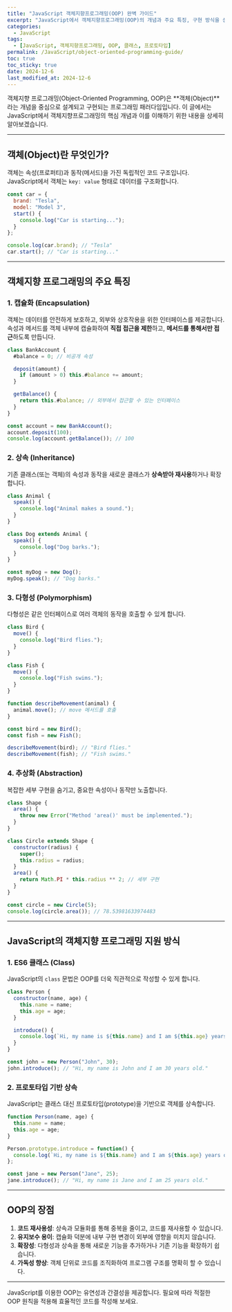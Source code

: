 ```yaml
---
title: "JavaScript 객체지향프로그래밍(OOP) 완벽 가이드"
excerpt: "JavaScript에서 객체지향프로그래밍(OOP)의 개념과 주요 특징, 구현 방식을 상세히 알아봅니다."
categories:
  - JavaScript
tags:
  - [JavaScript, 객체지향프로그래밍, OOP, 클래스, 프로토타입]
permalink: /JavaScript/object-oriented-programming-guide/
toc: true
toc_sticky: true
date: 2024-12-6
last_modified_at: 2024-12-6
---
```


객체지향 프로그래밍(Object-Oriented Programming, OOP)은 **객체(Object)**라는 개념을 중심으로 설계되고 구현되는 프로그래밍 패러다임입니다. 이 글에서는 JavaScript에서 객체지향프로그래밍의 핵심 개념과 이를 이해하기 위한 내용을 상세히 알아보겠습니다.

---

## 객체(Object)란 무엇인가?
객체는 속성(프로퍼티)과 동작(메서드)을 가진 독립적인 코드 구조입니다.  
JavaScript에서 객체는 `key: value` 형태로 데이터를 구조화합니다.

```js
const car = {
  brand: "Tesla",
  model: "Model 3",
  start() {
    console.log("Car is starting...");
  }
};

console.log(car.brand); // "Tesla"
car.start(); // "Car is starting..."
```

---

## 객체지향 프로그래밍의 주요 특징

### 1. 캡슐화 (Encapsulation)  
객체는 데이터를 안전하게 보호하고, 외부와 상호작용을 위한 인터페이스를 제공합니다.  
속성과 메서드를 객체 내부에 캡슐화하여 **직접 접근을 제한**하고, **메서드를 통해서만 접근**하도록 만듭니다.

```js
class BankAccount {
  #balance = 0; // 비공개 속성

  deposit(amount) {
    if (amount > 0) this.#balance += amount;
  }

  getBalance() {
    return this.#balance; // 외부에서 접근할 수 있는 인터페이스
  }
}

const account = new BankAccount();
account.deposit(100);
console.log(account.getBalance()); // 100
```

### 2. 상속 (Inheritance)  
기존 클래스(또는 객체)의 속성과 동작을 새로운 클래스가 **상속받아 재사용**하거나 확장합니다.

```js
class Animal {
  speak() {
    console.log("Animal makes a sound.");
  }
}

class Dog extends Animal {
  speak() {
    console.log("Dog barks.");
  }
}

const myDog = new Dog();
myDog.speak(); // "Dog barks."
```

### 3. 다형성 (Polymorphism)  
다형성은 같은 인터페이스로 여러 객체의 동작을 호출할 수 있게 합니다.

```js
class Bird {
  move() {
    console.log("Bird flies.");
  }
}

class Fish {
  move() {
    console.log("Fish swims.");
  }
}

function describeMovement(animal) {
  animal.move(); // move 메서드를 호출
}

const bird = new Bird();
const fish = new Fish();

describeMovement(bird); // "Bird flies."
describeMovement(fish); // "Fish swims."
```

### 4. 추상화 (Abstraction)  
복잡한 세부 구현을 숨기고, 중요한 속성이나 동작만 노출합니다.

```js
class Shape {
  area() {
    throw new Error("Method 'area()' must be implemented.");
  }
}

class Circle extends Shape {
  constructor(radius) {
    super();
    this.radius = radius;
  }
  area() {
    return Math.PI * this.radius ** 2; // 세부 구현
  }
}

const circle = new Circle(5);
console.log(circle.area()); // 78.53981633974483
```

---

## JavaScript의 객체지향 프로그래밍 지원 방식

### 1. ES6 클래스 (Class)
JavaScript의 `class` 문법은 OOP를 더욱 직관적으로 작성할 수 있게 합니다.

```js
class Person {
  constructor(name, age) {
    this.name = name;
    this.age = age;
  }

  introduce() {
    console.log(`Hi, my name is ${this.name} and I am ${this.age} years old.`);
  }
}

const john = new Person("John", 30);
john.introduce(); // "Hi, my name is John and I am 30 years old."
```

### 2. 프로토타입 기반 상속
JavaScript는 클래스 대신 프로토타입(prototype)을 기반으로 객체를 상속합니다.

```js
function Person(name, age) {
  this.name = name;
  this.age = age;
}

Person.prototype.introduce = function() {
  console.log(`Hi, my name is ${this.name} and I am ${this.age} years old.`);
};

const jane = new Person("Jane", 25);
jane.introduce(); // "Hi, my name is Jane and I am 25 years old."
```

---

## OOP의 장점
1. **코드 재사용성**: 상속과 모듈화를 통해 중복을 줄이고, 코드를 재사용할 수 있습니다.
2. **유지보수 용이**: 캡슐화 덕분에 내부 구현 변경이 외부에 영향을 미치지 않습니다.
3. **확장성**: 다형성과 상속을 통해 새로운 기능을 추가하거나 기존 기능을 확장하기 쉽습니다.
4. **가독성 향상**: 객체 단위로 코드를 조직화하여 프로그램 구조를 명확히 할 수 있습니다.

---

JavaScript를 이용한 OOP는 유연성과 간결성을 제공합니다. 필요에 따라 적절한 OOP 원칙을 적용해 효율적인 코드를 작성해 보세요.
